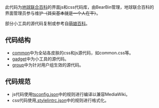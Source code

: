 此代码为[地球联合百科](https://wiki.unitedearth.cc/)的界面js和css代码库，由BearBin管理，地球联合百科的界面管理员参与维护<del>（其实基本就是一个人在干）</del>。

部分小工具的源代码复制或参考自[萌娘百科](https://zh.moegirl.org.cn)。

## 代码结构
- [common](common)中为全站各皮肤的css和js源代码，如common.css等。
- [gadget](gadget)中为小工具的源代码。
- [group](group)中为针对用户组生效的源代码。

## 代码规范
- js代码使用[tsconfig.json](tsconfig.json)中的规则进行编译以兼容MediaWiki。
- css代码使用[.stylelintrc.json](.stylelintrc.json)中的规则进行格式化。